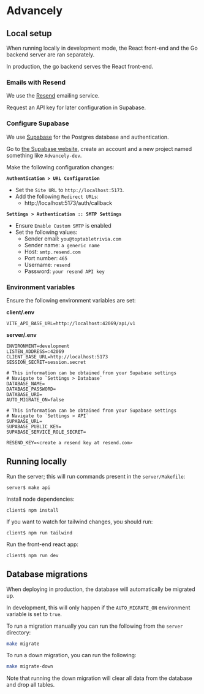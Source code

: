 # Advancely

## Local setup

When running locally in development mode, the React front-end and the Go backend server are ran separately.

In production, the go backend serves the React front-end.

### Emails with Resend

We use the [Resend](https://resend.com/) emailing service.

Request an API key for later configuration in Supabase.

### Configure Supabase

We use [Supabase](https://supabase.com/) for the Postgres database and authentication.

Go to [the Supabase website](https://supabase.com/), create an account and a new project named something like `Advancely-dev`.

Make the following configuration changes:

**`Authentication > URL Configuration`**

- Set the `Site URL` to `http://localhost:5173`.
- Add the following `Redirect URLs`:
  - http://localhost:5173/auth/callback

**`Settings > Authentication :: SMTP Settings`**

- Ensure `Enable Custom SMTP` is enabled
- Set the following values:
  - Sender email: `you@toptabletrivia.com`
  - Sender name: `a generic name`
  - Host: `smtp.resend.com`
  - Port number: `465`
  - Username: `resend`
  - Password: `your resend API key`

### Environment variables

Ensure the following environment variables are set:

**client/.env**

```properties
VITE_API_BASE_URL=http://localhost:42069/api/v1
```

**server/.env**

```properties
ENVIRONMENT=development
LISTEN_ADDRESS=:42069
CLIENT_BASE_URL=http://localhost:5173
SESSION_SECRET=session.secret

# This information can be obtained from your Supabase settings
# Navigate to `Settings > Database`
DATABASE_NAME=
DATABASE_PASSWORD=
DATABASE_URI=
AUTO_MIGRATE_ON=false

# This information can be obtained from your Supabase settings
# Navigate to `Settings > API`
SUPABASE_URL=
SUPABASE_PUBLIC_KEY=
SUPABASE_SERVICE_ROLE_SECRET=

RESEND_KEY=<create a resend key at resend.com>
```

## Running locally

Run the server; this will run commands present in the `server/Makefile`:

```console
server$ make api
```

Install node dependencies:

```console
client$ npm install
```

If you want to watch for tailwind changes, you should run:

```console
client$ npm run tailwind
```

Run the front-end react app:

```console
client$ npm run dev
```

## Database migrations

When deploying in production, the database will automatically be migrated up.

In development, this will only happen if the `AUTO_MIGRATE_ON` environment variable is set to `true`.

To run a migration manually you can run the following from the `server` directory:

```sh
make migrate
```

To run a down migration, you can run the following:

```sh
make migrate-down
```

Note that running the down migration will clear all data from the database and drop all tables.
